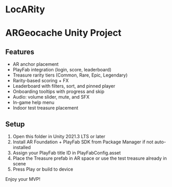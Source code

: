 # LocARity

# ARGeocache Unity Project

## Features
- AR anchor placement
- PlayFab integration (login, score, leaderboard)
- Treasure rarity tiers (Common, Rare, Epic, Legendary)
- Rarity-based scoring + FX
- Leaderboard with filters, sort, and pinned player
- Onboarding tooltips with progress and skip
- Audio: volume slider, mute, and SFX
- In-game help menu
- Indoor test treasure placement

## Setup
1. Open this folder in Unity 2021.3 LTS or later
2. Install AR Foundation + PlayFab SDK from Package Manager if not auto-installed
3. Assign your PlayFab title ID in PlayFabConfig.asset
4. Place the Treasure prefab in AR space or use the test treasure already in scene
5. Press Play or build to device

Enjoy your MVP!